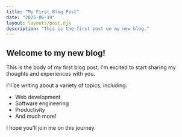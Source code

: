```yaml
---
title: "My First Blog Post"
date: "2025-06-19"
layout: layouts/post.njk
description: "This is the first post on my new blog."
---
```


## Welcome to my new blog!

This is the body of my first blog post. I'm excited to start sharing my thoughts and experiences with you.

I'll be writing about a variety of topics, including:

-   Web development
-   Software engineering
-   Productivity
-   And much more!

I hope you'll join me on this journey.
